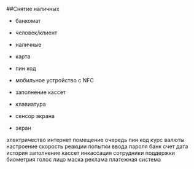 ##Снятие наличных

* банкомат
* человек/клиент


* наличные
* карта
* пин код
* мобильное устройство с NFC
* заполнение кассет

* клавиатура
* сенсор экрана
* экран


электричество
интернет
помещение
очередь
пин код
курс валюты
настроение
скорость реакции
попытки ввода пароля
банк
счет
дата
история
заполнение кассет
инкассация
сотрудники поддержки
биометрия
голос
лицо
маска
реклама
платежная система